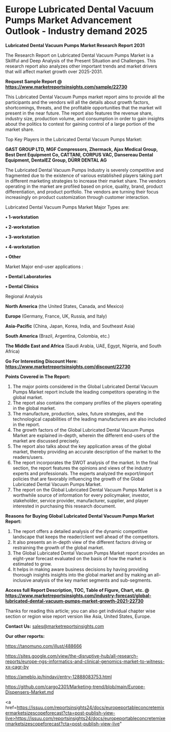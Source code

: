 # Europe Lubricated Dental Vacuum Pumps Market Advancement Outlook - Industry demand 2025

<strong>Lubricated Dental Vacuum Pumps Market Research Report 2031</strong>

The Research Report on Lubricated Dental Vacuum Pumps Market is a Skillful and Deep Analysis of the Present Situation and Challenges. This research report also analyzes other important trends and market drivers that will affect market growth over 2025-2031.

<strong>Request Sample Report @ <a href=https://www.marketreportsinsights.com/sample/22730>https://www.marketreportsinsights.com/sample/22730</a></strong>

This Lubricated Dental Vacuum Pumps market report aims to provide all the participants and the vendors will all the details about growth factors, shortcomings, threats, and the profitable opportunities that the market will present in the near future. The report also features the revenue share, industry size, production volume, and consumption in order to gain insights about the politics to contest for gaining control of a large portion of the market share.

Top Key Players in the Lubricated Dental Vacuum Pumps Market:

<strong>GAST GROUP LTD, MGF Compressors, Zhermack, Ajax Medical Group, Best Dent Equipment Co, CATTANI, CORPUS VAC, Dansereau Dental Equipment, DentalEZ Group, DÜRR DENTAL AG</strong>

The Lubricated Dental Vacuum Pumps Industry is severely competitive and fragmented due to the existence of various established players taking part in different marketing strategies to increase their market share. The vendors operating in the market are profiled based on price, quality, brand, product differentiation, and product portfolio. The vendors are turning their focus increasingly on product customization through customer interaction.

Lubricated Dental Vacuum Pumps Market Major Types are:

<strong>• 1-workstation

• 2-workstation

• 3-workstation

• 4-workstation

• Other</strong>

Market Major end-user applications :

<strong>• Dental Laboratories

• Dental Clinics</strong>

Regional Analysis

</u><strong><b>North America</b></strong> (the United States, Canada, and Mexico)

<strong><b>Europe </b></strong>(Germany, France, UK, Russia, and Italy)

<strong><b>Asia-Pacific</b></strong> (China, Japan, Korea, India, and Southeast Asia)

<strong><b>South America</b></strong> (Brazil, Argentina, Colombia, etc.)

<strong><b>The Middle East and Africa</b></strong> (Saudi Arabia, UAE, Egypt, Nigeria, and South Africa)

<strong>Go For Interesting Discount Here: <a href=https://www.marketreportsinsights.com/discount/22730>https://www.marketreportsinsights.com/discount/22730</a></strong>

<strong>Points Covered in The Report:</strong>
<ol>
  <li>The major points considered in the Global Lubricated Dental Vacuum Pumps Market report include the leading competitors operating in the global market.</li>
  <li>The report also contains the company profiles of the players operating in the global market.</li>
  <li>The manufacture, production, sales, future strategies, and the technological capabilities of the leading manufacturers are also included in the report.</li>
  <li>The growth factors of the Global Lubricated Dental Vacuum Pumps Market are explained in-depth, wherein the different end-users of the market are discussed precisely.</li>
  <li>The report also talks about the key application areas of the global market, thereby providing an accurate description of the market to the readers/users.</li>
  <li>The report incorporates the SWOT analysis of the market. In the final section, the report features the opinions and views of the industry experts and professionals. The experts analyzed the export/import policies that are favorably influencing the growth of the Global Lubricated Dental Vacuum Pumps Market.</li>
  <li>The report on the Global Lubricated Dental Vacuum Pumps Market is a worthwhile source of information for every policymaker, investor, stakeholder, service provider, manufacturer, supplier, and player interested in purchasing this research document.</li>
</ol>
<strong>Reasons for Buying Global Lubricated Dental Vacuum Pumps Market Report:</strong>

<ol>
  <li>The report offers a detailed analysis of the dynamic competitive landscape that keeps the reader/client well ahead of the competitors.</li>
  <li>It also presents an in-depth view of the different factors driving or restraining the growth of the global market.</li>
  <li>The Global Lubricated Dental Vacuum Pumps Market report provides an eight-year forecast evaluated on the basis of how the market is estimated to grow.</li>
  <li>It helps in making aware business decisions by having providing thorough insights insights into the global market and by making an all-inclusive analysis of the key market segments and sub-segments.</li>
</ol>
<strong>Access full Report Description, TOC, Table of Figure, Chart, etc. @ <a href=https://www.marketreportsinsights.com/industry-forecast/global-lubricated-dental-vacuum-pumps-market-growth-2021-22730>https://www.marketreportsinsights.com/industry-forecast/global-lubricated-dental-vacuum-pumps-market-growth-2021-22730</a></strong>


Thanks for reading this article; you can also get individual chapter wise section or region wise report version like Asia, United States, Europe.

<strong>Contact Us:</strong>
sales@marketreportsinsights.com

<strong>Our other reports:</strong>

<a href=https://tanomuno.com/illust/488666>https://tanomuno.com/illust/488666</a>

<a href=https://sites.google.com/view/the-disruptive-hub/all-research-reports/europe-ngs-informatics-and-clinical-genomics-market-to-witness-xx-cagr-by>https://sites.google.com/view/the-disruptive-hub/all-research-reports/europe-ngs-informatics-and-clinical-genomics-market-to-witness-xx-cagr-by</a>

<a href=https://ameblo.jp/hindavi/entry-12888083753.html>https://ameblo.jp/hindavi/entry-12888083753.html</a>

<a href=https://github.com/cargo2301/Marketing-trend/blob/main/Europe-Dispensers-Market.md>https://github.com/cargo2301/Marketing-trend/blob/main/Europe-Dispensers-Market.md</a>

<a href=https://issuu.com/reportsinsights24/docs/europeportableconcretemixermarketsizescopeforecast?cta=post-publish-view-live>https://issuu.com/reportsinsights24/docs/europeportableconcretemixermarketsizescopeforecast?cta=post-publish-view-live</a>"
